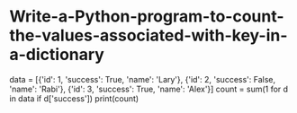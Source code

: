 # Write-a-Python-program-to-count-the-values-associated-with-key-in-a-dictionary

data = [{'id': 1, 'success': True, 'name': 'Lary'}, {'id': 2, 'success': False, 'name': 'Rabi'}, {'id': 3, 
'success': True, 'name': 'Alex'}]
count = sum(1 for d in data if d['success'])
print(count)
